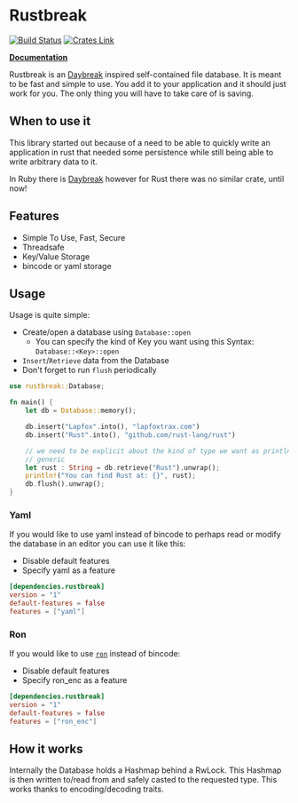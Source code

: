 Rustbreak
=========

[![Build Status](https://travis-ci.org/TheNeikos/rustbreak.svg?branch=master)](https://travis-ci.org/TheNeikos/rustbreak)
[![Crates Link](https://img.shields.io/crates/v/rustbreak.svg)](https://crates.io/crates/rustbreak)

**[Documentation][doc]**

Rustbreak is an [Daybreak] inspired self-contained file
database. It is meant to be fast and simple to use. You add it to your
application and it should just work for you. The only thing you will have to
take care of is saving.

When to use it
--------------

This library started out because of a need to be able to quickly write an
application in rust that needed some persistence while still being able to write
arbitrary data to it.

In Ruby there is [Daybreak] however for Rust there was no similar crate, until
now!

Features
--------

- Simple To Use, Fast, Secure
- Threadsafe
- Key/Value Storage
- bincode or yaml storage

Usage
-----

Usage is quite simple:

- Create/open a database using `Database::open`
    - You can specify the kind of Key you want using this Syntax:
      `Database::<Key>::open`
- `Insert`/`Retrieve` data from the Database
- Don't forget to run `flush` periodically

```rust
use rustbreak::Database;

fn main() {
    let db = Database::memory();

    db.insert("Lapfox".into(), "lapfoxtrax.com")
    db.insert("Rust".into(), "github.com/rust-lang/rust")

    // we need to be explicit about the kind of type we want as println! is
    // generic
    let rust : String = db.retrieve("Rust").unwrap();
    println!("You can find Rust at: {}", rust);
    db.flush().unwrap();
}
```

### Yaml

If you would like to use yaml instead of bincode to perhaps read or modify the
database in an editor you can use it like this:

- Disable default features
- Specify yaml as a feature

```toml
[dependencies.rustbreak]
version = "1"
default-features = false
features = ["yaml"]
```

### Ron

If you would like to use [`ron`](https://github.com/ron-rs/ron) instead of bincode:

- Disable default features
- Specify ron_enc as a feature

```toml
[dependencies.rustbreak]
version = "1"
default-features = false
features = ["ron_enc"]
```

How it works
------------

Internally the Database holds a Hashmap behind a RwLock.
This Hashmap is then written to/read from and safely casted to the requested
type. This works thanks to encoding/decoding traits.



[doc]:http://neikos.me/rustbreak/rustbreak/index.html
[Daybreak]:https://propublica.github.io/daybreak/

